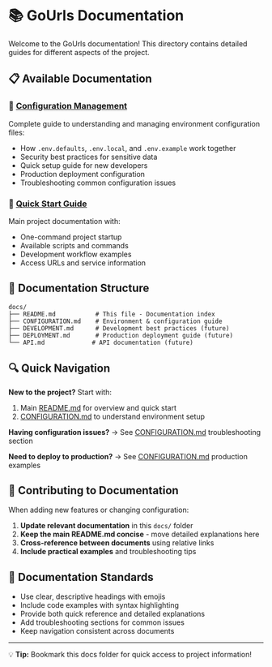 # 📚 GoUrls Documentation

Welcome to the GoUrls documentation! This directory contains detailed guides for different aspects of the project.

## 📋 Available Documentation

### **🔧 [Configuration Management](./CONFIGURATION.md)**
Complete guide to understanding and managing environment configuration files:
- How `.env.defaults`, `.env.local`, and `.env.example` work together
- Security best practices for sensitive data
- Quick setup guide for new developers
- Production deployment configuration
- Troubleshooting common configuration issues

### **🚀 [Quick Start Guide](../README.md)**
Main project documentation with:
- One-command project startup
- Available scripts and commands
- Development workflow examples
- Access URLs and service information

## 🎯 Documentation Structure

```
docs/
├── README.md           # This file - Documentation index
├── CONFIGURATION.md    # Environment & configuration guide
├── DEVELOPMENT.md      # Development best practices (future)
├── DEPLOYMENT.md       # Production deployment guide (future)
└── API.md             # API documentation (future)
```

## 🔍 Quick Navigation

**New to the project?** Start with:
1. Main [README.md](../README.md) for overview and quick start
2. [CONFIGURATION.md](./CONFIGURATION.md) to understand environment setup

**Having configuration issues?** 
→ See [CONFIGURATION.md](./CONFIGURATION.md) troubleshooting section

**Need to deploy to production?**
→ See [CONFIGURATION.md](./CONFIGURATION.md) production examples

## 🤝 Contributing to Documentation

When adding new features or changing configuration:

1. **Update relevant documentation** in this `docs/` folder
2. **Keep the main README.md concise** - move detailed explanations here
3. **Cross-reference between documents** using relative links
4. **Include practical examples** and troubleshooting tips

## 📝 Documentation Standards

- Use clear, descriptive headings with emojis
- Include code examples with syntax highlighting
- Provide both quick reference and detailed explanations
- Add troubleshooting sections for common issues
- Keep navigation consistent across documents

---

💡 **Tip:** Bookmark this docs folder for quick access to project information!